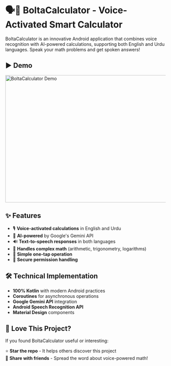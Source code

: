 # 🗣️🔢 BoltaCalculator - Voice-Activated Smart Calculator

BoltaCalculator is an innovative Android application that combines voice recognition with AI-powered calculations, supporting both English and Urdu languages. Speak your math problems and get spoken answers!

## ▶️ Demo
<img src="[https://raw.githubusercontent.com/your-username/your-repo/main/demo.gif](https://github.com/user-attachments/assets/e691fa43-49c0-44e6-86a0-2c30ac5708a5)" width="600" height="400" alt="BoltaCalculator Demo">


## ✨ Features

- 🎙️ **Voice-activated calculations** in English and Urdu
- 🤖 **AI-powered** by Google's Gemini API
- 🔊 **Text-to-speech responses** in both languages
- 🧮 **Handles complex math** (arithmetic, trigonometry, logarithms)
- 🎯 **Simple one-tap operation**
- 🔐 **Secure permission handling**

## 🛠️ Technical Implementation

- **100% Kotlin** with modern Android practices
- **Coroutines** for asynchronous operations
- **Google Gemini API** integration
- **Android Speech Recognition API**
- **Material Design** components

## 💖 Love This Project?

If you found BoltaCalculator useful or interesting:

⭐ **Star the repo** - It helps others discover this project  
📢 **Share with friends** - Spread the word about voice-powered math!

